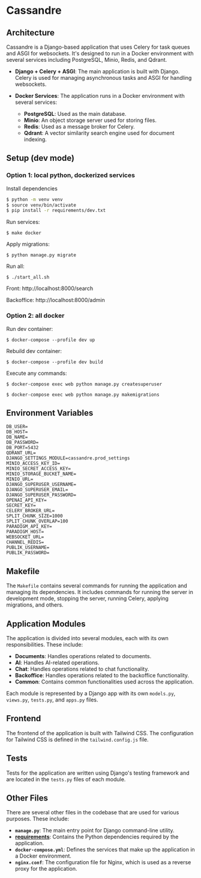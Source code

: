 # Cassandre

## Architecture

Cassandre is a Django-based application that uses Celery for task queues and ASGI for websockets. It's designed to run in a Docker environment with several services including PostgreSQL, Minio, Redis, and Qdrant.

- **Django + Celery + ASGI**: The main application is built with Django. Celery is used for managing asynchronous tasks and ASGI for handling websockets.

- **Docker Services**: The application runs in a Docker environment with several services:
  - **PostgreSQL**: Used as the main database.
  - **Minio**: An object storage server used for storing files.
  - **Redis**: Used as a message broker for Celery.
  - **Qdrant**: A vector similarity search engine used for document indexing.

## Setup (dev mode)

### Option 1: local python, dockerized services

Install dependencies

```sh
$ python -m venv venv
$ source venv/bin/activate
$ pip install -r requirements/dev.txt
```

Run services:
```
$ make docker
```

Apply migrations:
```
$ python manage.py migrate
```

Run all:
```
$ ./start_all.sh
```

Front:
http://localhost:8000/search

Backoffice:
http://localhost:8000/admin

### Option 2: all docker

Run dev container:
```
$ docker-compose --profile dev up
```

Rebuild dev container:
```
$ docker-compose --profile dev build
```

Execute any commands:
```
$ docker-compose exec web python manage.py createsuperuser
```
```
$ docker-compose exec web python manage.py makemigrations
```

## Environment Variables
```
DB_USER=
DB_HOST=
DB_NAME=
DB_PASSWORD=
DB_PORT=5432
QDRANT_URL=
DJANGO_SETTINGS_MODULE=cassandre.prod_settings
MINIO_ACCESS_KEY_ID=
MINIO_SECRET_ACCESS_KEY=
MINIO_STORAGE_BUCKET_NAME=
MINIO_URL=
DJANGO_SUPERUSER_USERNAME=
DJANGO_SUPERUSER_EMAIL=
DJANGO_SUPERUSER_PASSWORD=
OPENAI_API_KEY=
SECRET_KEY=
CELERY_BROKER_URL=
SPLIT_CHUNK_SIZE=1000
SPLIT_CHUNK_OVERLAP=100
PARADIGM_API_KEY=
PARADIGM_HOST=
WEBSOCKET_URL=
CHANNEL_REDIS=
PUBLIK_USERNAME=
PUBLIK_PASSWORD=
```

## Makefile

The `Makefile` contains several commands for running the application and managing its dependencies. It includes commands for running the server in development mode, stopping the server, running Celery, applying migrations, and others.

## Application Modules

The application is divided into several modules, each with its own responsibilities. These include:

- **Documents**: Handles operations related to documents.
- **AI**: Handles AI-related operations.
- **Chat**: Handles operations related to chat functionality.
- **Backoffice**: Handles operations related to the backoffice functionality.
- **Common**: Contains common functionalities used across the application.

Each module is represented by a Django app with its own `models.py`, `views.py`, `tests.py`, and `apps.py` files.

## Frontend

The frontend of the application is built with Tailwind CSS. The configuration for Tailwind CSS is defined in the `tailwind.config.js` file.

## Tests

Tests for the application are written using Django's testing framework and are located in the `tests.py` files of each module.

## Other Files

There are several other files in the codebase that are used for various purposes. These include:

- **`manage.py`**: The main entry point for Django command-line utility.
- **[requirements](file:///Users/jbl2024/rectorat/cassandre/README.md#19%2C18-19%2C18)**: Contains the Python dependencies required by the application.
- **`docker-compose.yml`**: Defines the services that make up the application in a Docker environment.
- **`nginx.conf`**: The configuration file for Nginx, which is used as a reverse proxy for the application.
